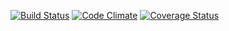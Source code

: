 [![Build Status](https://travis-ci.org/cpsoinos/ACES.svg?branch=master)](https://travis-ci.org/cpsoinos/ACES) [![Code Climate](https://codeclimate.com/github/cpsoinos/ACES.png)](https://codeclimate.com/github/cpsoinos/ACES) [![Coverage Status](https://coveralls.io/repos/cpsoinos/ACES/badge.png)](https://coveralls.io/r/cpsoinos/ACES)
